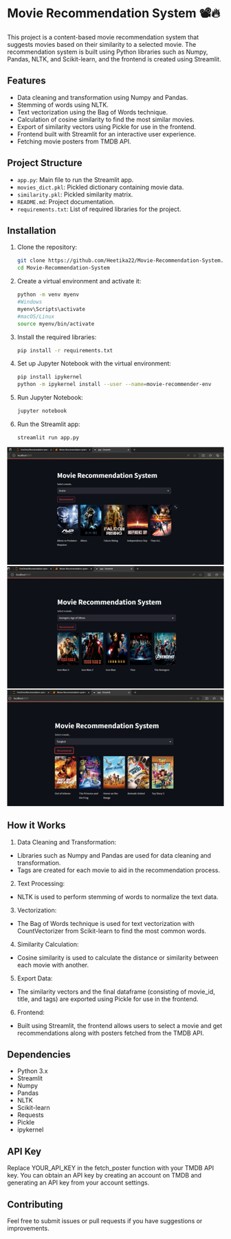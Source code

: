 # Movie Recommendation System 📽️🔥

This project is a content-based movie recommendation system that suggests movies based on their similarity to a selected movie. The recommendation system is built using Python libraries such as Numpy, Pandas, NLTK, and Scikit-learn, and the frontend is created using Streamlit.

## Features

- Data cleaning and transformation using Numpy and Pandas.
- Stemming of words using NLTK.
- Text vectorization using the Bag of Words technique.
- Calculation of cosine similarity to find the most similar movies.
- Export of similarity vectors using Pickle for use in the frontend.
- Frontend built with Streamlit for an interactive user experience.
- Fetching movie posters from TMDB API.

## Project Structure

- `app.py`: Main file to run the Streamlit app.
- `movies_dict.pkl`: Pickled dictionary containing movie data.
- `similarity.pkl`: Pickled similarity matrix.
- `README.md`: Project documentation.
- `requirements.txt`: List of required libraries for the project.

## Installation

1. Clone the repository:
   ```bash
   git clone https://github.com/Heetika22/Movie-Recommendation-System.git
   cd Movie-Recommendation-System
   ```
2. Create a virtual environment and activate it:
   ```bash
   python -m venv myenv
   #Windows
   myenv\Scripts\activate
   #macOS/Linux
   source myenv/bin/activate
   ```
3. Install the required libraries:
   ```bash
   pip install -r requirements.txt
   ```
4. Set up Jupyter Notebook with the virtual environment:
   ```bash
   pip install ipykernel
   python -m ipykernel install --user --name=movie-recommender-env
   ```
5. Run Jupyter Notebook:
   ```bash
   jupyter notebook
   ```
6. Run the Streamlit app:
   ```bash
   streamlit run app.py
   ```

<img src="./screenshots/avatar.png" alt="Home Screen">
<img src="./screenshots/avengers.png"  alt="Home Screen">
<img src="./screenshots/tangled.png" alt="Home Screen">


## How it Works

1. Data Cleaning and Transformation:

- Libraries such as Numpy and Pandas are used for data cleaning and transformation.
- Tags are created for each movie to aid in the recommendation process.
  
2. Text Processing:

- NLTK is used to perform stemming of words to normalize the text data.

3. Vectorization:

- The Bag of Words technique is used for text vectorization with CountVectorizer from Scikit-learn to find the most common words.
  
4. Similarity Calculation:

- Cosine similarity is used to calculate the distance or similarity between each movie with another.

5. Export Data:

- The similarity vectors and the final dataframe (consisting of movie_id, title, and tags) are exported using Pickle for use in the frontend.

6. Frontend:

- Built using Streamlit, the frontend allows users to select a movie and get recommendations along with posters fetched from the TMDB API.

## Dependencies

- Python 3.x
- Streamlit
- Numpy
- Pandas
- NLTK
- Scikit-learn
- Requests
- Pickle
- ipykernel

## API Key

Replace YOUR_API_KEY in the fetch_poster function with your TMDB API key. You can obtain an API key by creating an account on TMDB and generating an API key from your account settings.

## Contributing

Feel free to submit issues or pull requests if you have suggestions or improvements.
